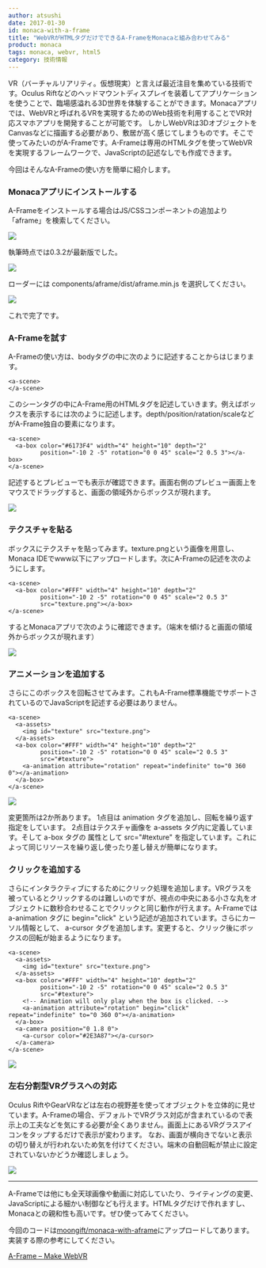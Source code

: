 ```yaml
---
author: atsushi
date: 2017-01-30
id: monaca-with-a-frame
title: "WebVRがHTMLタグだけでできるA-FrameをMonacaと組み合わせてみる"
product: monaca
tags: monaca, webvr, html5
category: 技術情報
---
```


VR（バーチャルリアリティ。仮想現実）と言えば最近注目を集めている技術です。Oculus Riftなどのヘッドマウントディスプレイを装着してアプリケーションを使うことで、臨場感溢れる3D世界を体験することができます。Monacaアプリでは、WebVRと呼ばれるVRを実現するためのWeb技術を利用することでVR対応スマホアプリを開発することが可能です。
しかしWebVRは3DオブジェクトをCanvasなどに描画する必要があり、敷居が高く感じてしまうものです。そこで使ってみたいのがA-Frameです。A-Frameは専用のHTMLタグを使ってWebVRを実現するフレームワークで、JavaScriptの記述なしでも作成できます。

今回はそんなA-Frameの使い方を簡単に紹介します。

### Monacaアプリにインストールする

A-Frameをインストールする場合はJS/CSSコンポーネントの追加より「aframe」を検索してください。

![](/blog/content/images/2016/Dec/monaca-a-frame-12.png)

執筆時点では0.3.2が最新版でした。

![](/blog/content/images/2016/Dec/monaca-a-frame-11.png)

ローダーには components/aframe/dist/aframe.min.js を選択してください。

![](/blog/content/images/2016/Dec/monaca-a-frame-10.png)

これで完了です。

### A-Frameを試す

A-Frameの使い方は、bodyタグの中に次のように記述することからはじまります。

```
<a-scene>
</a-scene>
```

このシーンタグの中にA-Frame用のHTMLタグを記述していきます。例えばボックスを表示するには次のように記述します。depth/position/ratation/scaleなどがA-Frame独自の要素になります。

```
<a-scene>
  <a-box color="#6173F4" width="4" height="10" depth="2"
         position="-10 2 -5" rotation="0 0 45" scale="2 0.5 3"></a-box>
</a-scene>
```

記述するとプレビューでも表示が確認できます。画面右側のプレビュー画面上をマウスでドラッグすると、画面の領域外からボックスが現れます。

![](/blog/content/images/2016/Dec/monaca-a-frame-4.png)

### テクスチャを貼る

ボックスにテクスチャを貼ってみます。texture.pngという画像を用意し、Monaca IDEでwww以下にアップロードします。次にA-Frameの記述を次のようにします。

```
<a-scene>
  <a-box color="#FFF" width="4" height="10" depth="2"
         position="-10 2 -5" rotation="0 0 45" scale="2 0.5 3"
         src="texture.png"></a-box>
</a-scene>
```

するとMonacaアプリで次のように確認できます。（端末を傾けると画面の領域外からボックスが現れます）

![](/blog/content/images/2016/Dec/monaca-a-frame-3.png)

### アニメーションを追加する

さらにこのボックスを回転させてみます。これもA-Frame標準機能でサポートされているのでJavaScriptを記述する必要はありません。

```
<a-scene>
  <a-assets>
    <img id="texture" src="texture.png">
  </a-assets>
  <a-box color="#FFF" width="4" height="10" depth="2"
         position="-10 2 -5" rotation="0 0 45" scale="2 0.5 3"
         src="#texture">
    <a-animation attribute="rotation" repeat="indefinite" to="0 360 0"></a-animation>
  </a-box>
</a-scene>
```

![](/blog/content/images/2016/Dec/monaca-a-frame-2.gif)

変更箇所は2か所あります。
1点目は animation タグを追加し、回転を繰り返す指定をしています。
2点目はテクスチャ画像を a-assets タグ内に定義しています。そして a-box タグの 属性として src="#texture" を指定しています。これによって同じリソースを繰り返し使ったり差し替えが簡単になります。

### クリックを追加する

さらにインタラクティブにするためにクリック処理を追加します。VRグラスを被っているとクリックするのは難しいのですが、視点の中央にある小さな丸をオブジェクトに数秒合わせることでクリックと同じ動作が行えます。A-Frameでは a-animation タグに begin="click" という記述が追加されています。さらにカーソル情報として、 a-cursor タグを追加します。変更すると、クリック後にボックスの回転が始まるようになります。

```
<a-scene>
  <a-assets>
    <img id="texture" src="texture.png">
  </a-assets>
  <a-box color="#FFF" width="4" height="10" depth="2"
         position="-10 2 -5" rotation="0 0 45" scale="2 0.5 3"
         src="#texture">
    <!-- Animation will only play when the box is clicked. -->
    <a-animation attribute="rotation" begin="click" repeat="indefinite" to="0 360 0"></a-animation>
  </a-box>
  <a-camera position="0 1.8 0">
    <a-cursor color="#2E3A87"></a-cursor>
  </a-camera>
</a-scene>
```

![](/blog/content/images/2016/Dec/monaca-a-frame-1.gif)

### 左右分割型VRグラスへの対応

Oculus RiftやGearVRなどは左右の視野差を使ってオブジェクトを立体的に見せています。A-Frameの場合、デフォルトでVRグラス対応が含まれているので表示上の工夫などを気にする必要が全くありません。画面上にあるVRグラスアイコンをタップするだけで表示が変わります。
なお、画面が横向きでないと表示の切り替えが行われないため気を付けてください。端末の自動回転が禁止に設定されていないかどうか確認しましょう。

![](/blog/content/images/2016/Dec/monaca-a-frame-7.png)

----

A-Frameでは他にも全天球画像や動画に対応していたり、ライティングの変更、JavaScriptによる細かい制御なども行えます。HTMLタグだけで作れますし、Monacaとの親和性も高いです。ぜひ使ってみてください。

今回のコードは[moongift/monaca-with-aframe](https://github.com/moongift/monaca-with-aframe)にアップロードしてあります。実装する際の参考にしてください。

[A-Frame – Make WebVR](https://aframe.io/)

